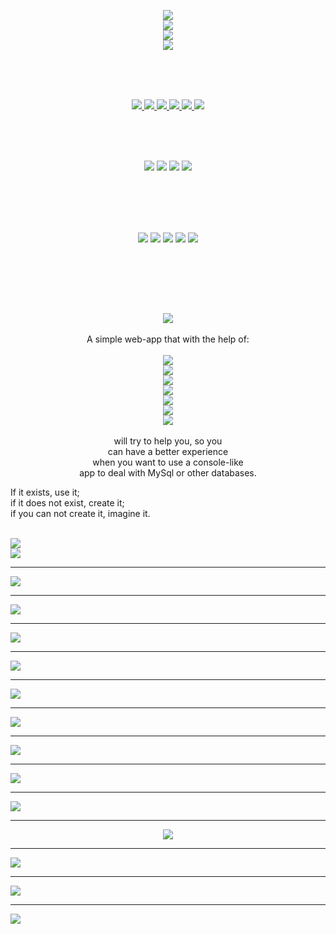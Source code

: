 
<p align="center">
  <img src="w/create.svg" /> <br>
  <img src="w/create2.svg" /> <br>
  <img src="w/create3.svg" /> <br>
  <img src="w/create4.svg" /> <br>
</p>

<br>
<br>
<br>

<p align="center">
  <a href="https://github.com/k-five">
    <img src="js/home.svg" />
  </a>
  <a href="https://github.com/k-five">
    <img src="js/prerequisite.svg" />
  </a>
  <a href="#demo">
    <img src="js/demo.svg" />
  </a>
  <a href="#demo">
    <img src="js/screenshot.svg" />
  </a>
  <a href="mailto:shakiba.moshiri@yahoo.com">
    <img src="js/contact_me.svg" />
  </a>  
  <a href="#license">
    <img src="js/license.svg" />
  </a>
</p>

<br>
<br>
<br>

<p align="center">
  <img src="js/s5.svg" />
  <img src="js/s2.svg" />
  <img src="js/s3.svg" />
  <img src="js/s4.svg" />
</p>

<br>
<br>
<br>

<br>

<p align="center">
  <img src="js/green.svg" />
  <img src="s31.svg" />
  <img src="js/s32.svg" />
  <img src="js/s33.svg" />
  <img src="js/s34.svg" />
</p>

<br>
<br>
<br>




<p align="center">


<br>
<p align="center">
  <img src="jsmyadmin.svg" /> <br> <br>
  A simple web-app that with the help of: <br> <br>
  <img src="js.svg" /> <br>
  <img src="html.svg" /> <br>
  <img src="ajax.svg" /> <br>
  <img src="css.svg" /> <br>
  <img src="php.svg" /> <br>
  <img src="json.svg" /> <br>
  <img src="mysql.svg" /> <br> <br>
  will try to help you, so you<br>
  can have a better experience<br>
  when you want to use a console-like<br>
  app to deal with MySql or other databases.<br>
  
  If it exists, use it; <br>
  if it does not exist, create it; <br>
  if you can not create it, imagine it. <br>
</p>
<br>


<img src="jsMyAdmin.png" />

<br>

<img src="heart2.svg" />

<hr>

<img src="head1.svg" />

<hr>

<img src="head2.svg" />

<hr>

<img src="head3.svg" />

<hr>

<img src="head4.svg" />

<hr>

<img src="head5.svg" />

<hr>

<img src="head6.svg" />

<hr>

<img id="demo" src="head7.svg" />

<hr>

<img src="head8.svg" />

<hr>

<img src="head9.svg" />

<hr>
<p align="center">
<img src="head10.svg" />
</p>

<hr>

<img src="head11.svg" />
<hr>

<img src="head12.svg" />

<hr>

<img  id="license"  src="head13.svg" />


